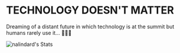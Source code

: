 # TECHNOLOGY DOESN'T MATTER



Dreaming of a distant future in which technology is at the summit but humans rarely use it... 🌱🍃💚

![nalindard's Stats](https://github-readme-stats.vercel.app/api?username=nalindard&theme=vue-dark&show_icons=true&hide_border=true&count_private=true)


<!--
**nalindard/nalindard** is a ✨ _special_ ✨ repository because its `README.md` (this file) appears on your GitHub profile.

Here are some ideas to get you started:

- 🔭 I’m currently working on ...
- 🌱 I’m currently learning ...
- 👯 I’m looking to collaborate on ...
- 🤔 I’m looking for help with ...
- 💬 Ask me about ...
- 📫 How to reach me: ...
- 😄 Pronouns: ...
- ⚡ Fun fact: ...
-->
